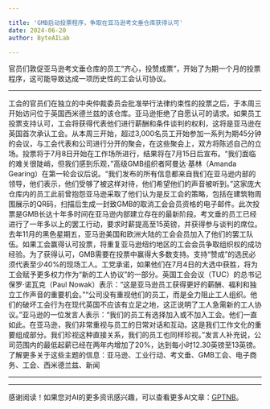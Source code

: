 ```yaml
---

title: 'GMB启动投票程序，争取在亚马逊考文垂仓库获得认可'
date: 2024-06-20
author: ByteAILab

---
```


官员们敦促亚马逊考文垂仓库的员工“齐心，投赞成票”，开始了为期一个月的投票程序，这可能导致达成一项历史性的工会认可协议。

---
工会的官员们在独立的中央仲裁委员会批准举行法律约束性的投票之后，于本周三开始访问位于英国西米德兰兹的该仓库。亚马逊拒绝了自愿认可的请求。如果员工投票支持认可，工会将获得代表他们进行薪酬和条件谈判的权利，这将是亚马逊在英国首次承认工会。从本周三开始，超过3,000名员工开始参加一系列为期45分钟的会议，与工会代表和公司进行分开的聚会，在这些聚会上，双方将陈述自己的立场。投票将于7月8日开始在工作场所进行，结果将在7月15日后宣布。“我们面临的难关很陡峭，但我们感到乐观，”高级GMB组织者阿曼达·基林（Amanda Gearing）在第一轮会议后说。“我们发布的所有信息都来自我们在亚马逊内部的领导，他们表示，他们受够了被这样对待，他们希望他们的声音被听到。”这家庞大仓库内的员工此前曾抱怨亚马逊采取了他们认为是反工会的策略，包括在建筑物周围展示的QR码，扫描后生成一封致GMB的取消工会会员资格的电子邮件。此次投票是GMB长达十年多时间在亚马逊内部建立存在的最新阶段。考文垂的员工已经进行了一年多以上的罢工行动，要求时薪提高至15英镑，并获得参与谈判的席位。去年11月的黑色星期五，亚马逊美国和欧洲大陆的工会会员加入了他们的罢工队伍。如果工会赢得认可投票，将重复亚马逊纽约地区的工会会员争取组织权的成功经验。为了获得认可，GMB需要在投票中赢得大多数支持。支持“赞成”的选民必须代表至少40%的现场工人。工党承诺，如果他们在7月4日的大选中获胜，将为工会赋予更多权力作为“新的工人协议”的一部分。英国工会会议（TUC）的总书记保罗·诺瓦克（Paul Nowak）表示：“这是亚马逊员工获得更好的薪酬、福利和独立工作声音的重要机会。”“公司没有重视他们的员工，而是全力阻止工人组织。他们的破坏工会行为在现代英国不应该有立足之地，这正说明了工人急需新的工人协议。”亚马逊的一位发言人表示：“我们的员工有选择加入或不加入工会。他们一直如此。在亚马逊，我们非常重视与员工的日常对话和互动。这是我们工作文化的重要组成部分。我们珍视这种直接关系，我们的员工也同样珍视。”发言人补充说，公司范围内的最低起薪已经在两年内增加了20%，达到每小时12.30英镑至13英镑。了解更多关于这些主题的信息：亚马逊、工业行动、考文垂、GMB工会、电子商务、工会、西米德兰兹、新闻

---
---
感谢阅读！如果您对AI的更多资讯感兴趣，可以查看更多AI文章：[GPTNB](https://gptnb.com)。